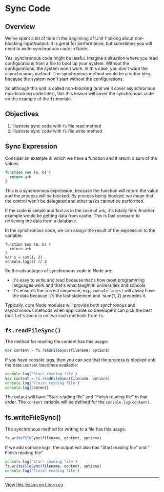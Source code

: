 # Sync Code

## Overview

We've spent a lot of time in the beginning of Unit 1 talking about non-blocking input/output. It is great for performance, but sometimes you will need to write synchronous code in Node.

Yes, synchronous code might be useful. Imagine a situation where you read configurations from a file to boot up your system. Without the configurations, the system won't work. In this case, you don't want the asynchronous method. The synchronous method would be a better idea, because the system won't start without the configurations.

So although this unit is called non-blocking (and we'll cover asynchronous non-blocking code later), this this lesson will cover the synchronous code on the example of the `fs` module.

## Objectives

1. Illustrate sync code with `fs` file read method
1. Illustrate sync code with `fs` file write method

## Sync Expression

Consider an example in which we have a function and it return a sum of the values:

```js
function sum (a, b) {
  return a+b
}
```

This is a synchronous expression, because the function will return the value and the process will be blocked. By process being blocked, we mean that the control won't be delegated and other tasks cannot be performed. 

If the code is simple and fast as in the case of `a+b`, it's totally fine. Another example would be getting data from cache. This is fast compare to retrieving the data from a database.

In the synchronous code, we can assign the result of the expression to the variable:

```
function sum (a, b) {
  return a+b
}
var s = sum(1, 2)
console.log(s) // 3
```

So the advantages of synchronous code in Node are:

* It's easy to write and read because that's how most programming languages work and that's what taught in universities and schools
* It's ensures the correct sequence, e.g., `console.log(s)` will alway have the data because it's the last statement and `sum(1, 2) precedes it.

Typically, core Node modules will provide both synchronous and asynchronous methods when applicable so developers can pick the best tool. Let's zoom in on two such methods from `fs`.

## `fs.readFileSync()`

The method for reading file content has this usage:

```js
var content = fs.readFileSync(filename, options)
```

If you have console logs, then you can see that the process is blocked until the data `content` becomes available:

```js
console.log('Start reading file')
var content = fs.readFileSync(filename, options)
console.log('Finish reading file')
console.log(content)
```

The output will have "Start reading file" and "Finish reading file" in that order. The `content` variable will be defined for the `console.log(content)`.


## fs.writeFileSync()

The synchronous method for writing to a file has this usage:

```js
fs.writeFileSync(filename, content, options)
```

If we add console logs, the output will also has "Start reading file" and " Finish reading file"

```js
console.log('Start reading file')
fs.writeFileSync(filename, content, options)
console.log('Finish reading file')
```

---

<a href='https://learn.co/lessons/node-non-blocking-sync' data-visibility='hidden'>View this lesson on Learn.co</a>
